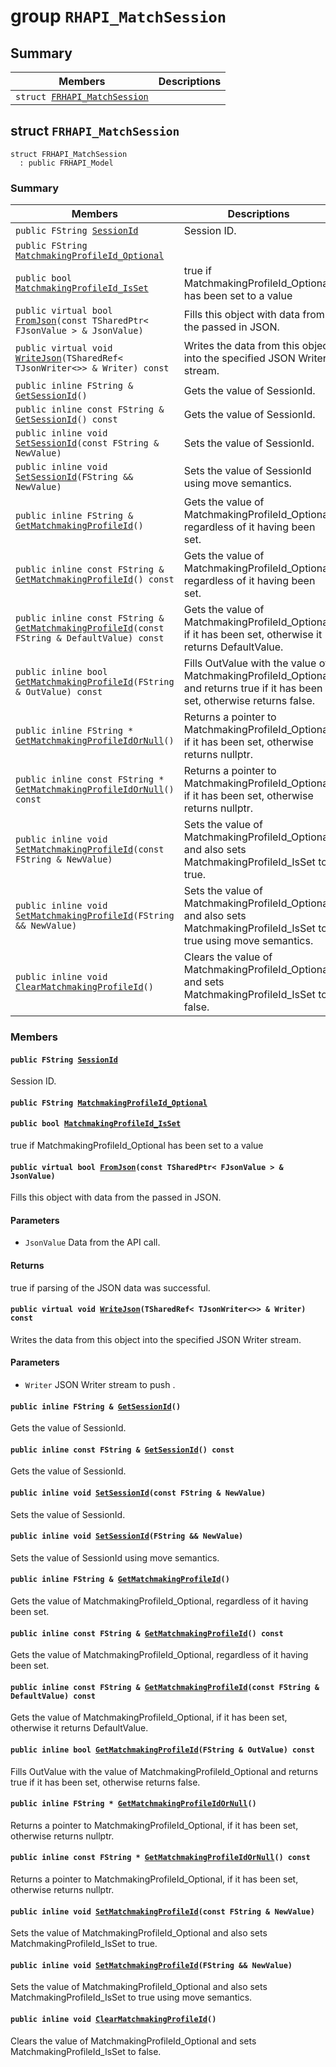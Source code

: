 # group `RHAPI_MatchSession` <a id="group__RHAPI__MatchSession"></a>

## Summary

 Members                        | Descriptions                                
--------------------------------|---------------------------------------------
`struct `[`FRHAPI_MatchSession`](#structFRHAPI__MatchSession) | 

## struct `FRHAPI_MatchSession` <a id="structFRHAPI__MatchSession"></a>

```
struct FRHAPI_MatchSession
  : public FRHAPI_Model
```

### Summary

 Members                        | Descriptions                                
--------------------------------|---------------------------------------------
`public FString `[`SessionId`](#structFRHAPI__MatchSession_1a8b77d2997c9e8510dba7a59c146d84d0) | Session ID.
`public FString `[`MatchmakingProfileId_Optional`](#structFRHAPI__MatchSession_1ab7e89caa19dfe366a75e457dcce9df84) | 
`public bool `[`MatchmakingProfileId_IsSet`](#structFRHAPI__MatchSession_1aa41ad74778848a5236bae0c24c1bffc5) | true if MatchmakingProfileId_Optional has been set to a value
`public virtual bool `[`FromJson`](#structFRHAPI__MatchSession_1a6a3b9a38f31bd1136e932684b590af10)`(const TSharedPtr< FJsonValue > & JsonValue)` | Fills this object with data from the passed in JSON.
`public virtual void `[`WriteJson`](#structFRHAPI__MatchSession_1a61e05e90bad5f3222c0821e2011fc5dc)`(TSharedRef< TJsonWriter<>> & Writer) const` | Writes the data from this object into the specified JSON Writer stream.
`public inline FString & `[`GetSessionId`](#structFRHAPI__MatchSession_1ac8973b2343878c9fceb6d310ed416da4)`()` | Gets the value of SessionId.
`public inline const FString & `[`GetSessionId`](#structFRHAPI__MatchSession_1ab792f83bd80f35cc28398b868b32981a)`() const` | Gets the value of SessionId.
`public inline void `[`SetSessionId`](#structFRHAPI__MatchSession_1a0de515a8e818ddb0fd9c47361a84e320)`(const FString & NewValue)` | Sets the value of SessionId.
`public inline void `[`SetSessionId`](#structFRHAPI__MatchSession_1ad3c518b309d93fd0f9cd88749c8eec2f)`(FString && NewValue)` | Sets the value of SessionId using move semantics.
`public inline FString & `[`GetMatchmakingProfileId`](#structFRHAPI__MatchSession_1a3898eb17198f2c6681b86988bffda047)`()` | Gets the value of MatchmakingProfileId_Optional, regardless of it having been set.
`public inline const FString & `[`GetMatchmakingProfileId`](#structFRHAPI__MatchSession_1a47feecaa9659cf650d96005b32b5d6d1)`() const` | Gets the value of MatchmakingProfileId_Optional, regardless of it having been set.
`public inline const FString & `[`GetMatchmakingProfileId`](#structFRHAPI__MatchSession_1a82856ac725a2d578ba99d314eb9401d4)`(const FString & DefaultValue) const` | Gets the value of MatchmakingProfileId_Optional, if it has been set, otherwise it returns DefaultValue.
`public inline bool `[`GetMatchmakingProfileId`](#structFRHAPI__MatchSession_1ab554234d68fe02cccdfa012dae45c096)`(FString & OutValue) const` | Fills OutValue with the value of MatchmakingProfileId_Optional and returns true if it has been set, otherwise returns false.
`public inline FString * `[`GetMatchmakingProfileIdOrNull`](#structFRHAPI__MatchSession_1a5898021c34e711e1660ff68be84d3e95)`()` | Returns a pointer to MatchmakingProfileId_Optional, if it has been set, otherwise returns nullptr.
`public inline const FString * `[`GetMatchmakingProfileIdOrNull`](#structFRHAPI__MatchSession_1a78d9e35734195d65b78e589161d0f885)`() const` | Returns a pointer to MatchmakingProfileId_Optional, if it has been set, otherwise returns nullptr.
`public inline void `[`SetMatchmakingProfileId`](#structFRHAPI__MatchSession_1a160b1b1d01e0b332e92dfde4d43a3725)`(const FString & NewValue)` | Sets the value of MatchmakingProfileId_Optional and also sets MatchmakingProfileId_IsSet to true.
`public inline void `[`SetMatchmakingProfileId`](#structFRHAPI__MatchSession_1a80d3bdc3aa38fd0c8bcaac499eb26c38)`(FString && NewValue)` | Sets the value of MatchmakingProfileId_Optional and also sets MatchmakingProfileId_IsSet to true using move semantics.
`public inline void `[`ClearMatchmakingProfileId`](#structFRHAPI__MatchSession_1a619a8b5b4a2c7348fd5a26f7c4b10caf)`()` | Clears the value of MatchmakingProfileId_Optional and sets MatchmakingProfileId_IsSet to false.

### Members

#### `public FString `[`SessionId`](#structFRHAPI__MatchSession_1a8b77d2997c9e8510dba7a59c146d84d0) <a id="structFRHAPI__MatchSession_1a8b77d2997c9e8510dba7a59c146d84d0"></a>

Session ID.

#### `public FString `[`MatchmakingProfileId_Optional`](#structFRHAPI__MatchSession_1ab7e89caa19dfe366a75e457dcce9df84) <a id="structFRHAPI__MatchSession_1ab7e89caa19dfe366a75e457dcce9df84"></a>

#### `public bool `[`MatchmakingProfileId_IsSet`](#structFRHAPI__MatchSession_1aa41ad74778848a5236bae0c24c1bffc5) <a id="structFRHAPI__MatchSession_1aa41ad74778848a5236bae0c24c1bffc5"></a>

true if MatchmakingProfileId_Optional has been set to a value

#### `public virtual bool `[`FromJson`](#structFRHAPI__MatchSession_1a6a3b9a38f31bd1136e932684b590af10)`(const TSharedPtr< FJsonValue > & JsonValue)` <a id="structFRHAPI__MatchSession_1a6a3b9a38f31bd1136e932684b590af10"></a>

Fills this object with data from the passed in JSON.

#### Parameters
* `JsonValue` Data from the API call.

#### Returns
true if parsing of the JSON data was successful.

#### `public virtual void `[`WriteJson`](#structFRHAPI__MatchSession_1a61e05e90bad5f3222c0821e2011fc5dc)`(TSharedRef< TJsonWriter<>> & Writer) const` <a id="structFRHAPI__MatchSession_1a61e05e90bad5f3222c0821e2011fc5dc"></a>

Writes the data from this object into the specified JSON Writer stream.

#### Parameters
* `Writer` JSON Writer stream to push .

#### `public inline FString & `[`GetSessionId`](#structFRHAPI__MatchSession_1ac8973b2343878c9fceb6d310ed416da4)`()` <a id="structFRHAPI__MatchSession_1ac8973b2343878c9fceb6d310ed416da4"></a>

Gets the value of SessionId.

#### `public inline const FString & `[`GetSessionId`](#structFRHAPI__MatchSession_1ab792f83bd80f35cc28398b868b32981a)`() const` <a id="structFRHAPI__MatchSession_1ab792f83bd80f35cc28398b868b32981a"></a>

Gets the value of SessionId.

#### `public inline void `[`SetSessionId`](#structFRHAPI__MatchSession_1a0de515a8e818ddb0fd9c47361a84e320)`(const FString & NewValue)` <a id="structFRHAPI__MatchSession_1a0de515a8e818ddb0fd9c47361a84e320"></a>

Sets the value of SessionId.

#### `public inline void `[`SetSessionId`](#structFRHAPI__MatchSession_1ad3c518b309d93fd0f9cd88749c8eec2f)`(FString && NewValue)` <a id="structFRHAPI__MatchSession_1ad3c518b309d93fd0f9cd88749c8eec2f"></a>

Sets the value of SessionId using move semantics.

#### `public inline FString & `[`GetMatchmakingProfileId`](#structFRHAPI__MatchSession_1a3898eb17198f2c6681b86988bffda047)`()` <a id="structFRHAPI__MatchSession_1a3898eb17198f2c6681b86988bffda047"></a>

Gets the value of MatchmakingProfileId_Optional, regardless of it having been set.

#### `public inline const FString & `[`GetMatchmakingProfileId`](#structFRHAPI__MatchSession_1a47feecaa9659cf650d96005b32b5d6d1)`() const` <a id="structFRHAPI__MatchSession_1a47feecaa9659cf650d96005b32b5d6d1"></a>

Gets the value of MatchmakingProfileId_Optional, regardless of it having been set.

#### `public inline const FString & `[`GetMatchmakingProfileId`](#structFRHAPI__MatchSession_1a82856ac725a2d578ba99d314eb9401d4)`(const FString & DefaultValue) const` <a id="structFRHAPI__MatchSession_1a82856ac725a2d578ba99d314eb9401d4"></a>

Gets the value of MatchmakingProfileId_Optional, if it has been set, otherwise it returns DefaultValue.

#### `public inline bool `[`GetMatchmakingProfileId`](#structFRHAPI__MatchSession_1ab554234d68fe02cccdfa012dae45c096)`(FString & OutValue) const` <a id="structFRHAPI__MatchSession_1ab554234d68fe02cccdfa012dae45c096"></a>

Fills OutValue with the value of MatchmakingProfileId_Optional and returns true if it has been set, otherwise returns false.

#### `public inline FString * `[`GetMatchmakingProfileIdOrNull`](#structFRHAPI__MatchSession_1a5898021c34e711e1660ff68be84d3e95)`()` <a id="structFRHAPI__MatchSession_1a5898021c34e711e1660ff68be84d3e95"></a>

Returns a pointer to MatchmakingProfileId_Optional, if it has been set, otherwise returns nullptr.

#### `public inline const FString * `[`GetMatchmakingProfileIdOrNull`](#structFRHAPI__MatchSession_1a78d9e35734195d65b78e589161d0f885)`() const` <a id="structFRHAPI__MatchSession_1a78d9e35734195d65b78e589161d0f885"></a>

Returns a pointer to MatchmakingProfileId_Optional, if it has been set, otherwise returns nullptr.

#### `public inline void `[`SetMatchmakingProfileId`](#structFRHAPI__MatchSession_1a160b1b1d01e0b332e92dfde4d43a3725)`(const FString & NewValue)` <a id="structFRHAPI__MatchSession_1a160b1b1d01e0b332e92dfde4d43a3725"></a>

Sets the value of MatchmakingProfileId_Optional and also sets MatchmakingProfileId_IsSet to true.

#### `public inline void `[`SetMatchmakingProfileId`](#structFRHAPI__MatchSession_1a80d3bdc3aa38fd0c8bcaac499eb26c38)`(FString && NewValue)` <a id="structFRHAPI__MatchSession_1a80d3bdc3aa38fd0c8bcaac499eb26c38"></a>

Sets the value of MatchmakingProfileId_Optional and also sets MatchmakingProfileId_IsSet to true using move semantics.

#### `public inline void `[`ClearMatchmakingProfileId`](#structFRHAPI__MatchSession_1a619a8b5b4a2c7348fd5a26f7c4b10caf)`()` <a id="structFRHAPI__MatchSession_1a619a8b5b4a2c7348fd5a26f7c4b10caf"></a>

Clears the value of MatchmakingProfileId_Optional and sets MatchmakingProfileId_IsSet to false.

